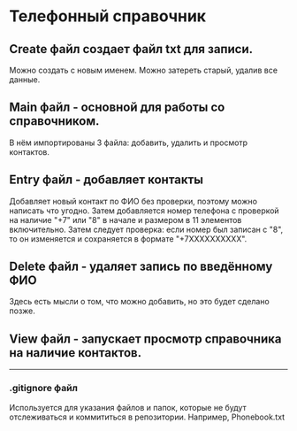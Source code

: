 # Телефонный справочник

## Create файл создает файл txt для записи.
Можно создать с новым именем.
Можно затереть старый, удалив все данные.

## Main файл - основной для работы со справочником.
В нём импортированы 3 файла: добавить, удалить и просмотр контактов.

## Entry файл - добавляет контакты
Добавляет новый контакт по ФИО без проверки, поэтому можно написать что угодно.
Затем добавляется номер телефона с проверкой на наличие "+7" или "8" в начале и размером в 11 элементов включительно.
Затем следует проверка: если номер был записан с "8", то он изменяется и сохраняется в формате "+7XXXXXXXXXX".

## Delete файл - удаляет запись по введённому ФИО
Здесь есть мысли о том, что можно добавить, но это будет сделано позже.

## View файл - запускает просмотр справочника на наличие контактов.
-------

### .gitignore файл
Используется для указания файлов и папок, которые не будут отслеживаться и коммититься в репозитории.
Например, Phonebook.txt